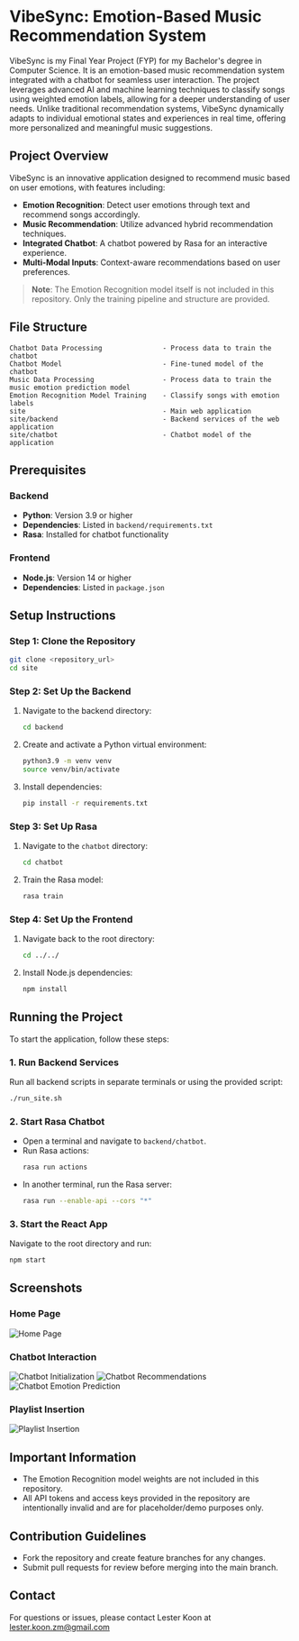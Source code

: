 # VibeSync: Emotion-Based Music Recommendation System

VibeSync is my Final Year Project (FYP) for my Bachelor's degree in Computer Science. It is an emotion-based music recommendation system integrated with a chatbot for seamless user interaction. The project leverages advanced AI and machine learning techniques to classify songs using weighted emotion labels, allowing for a deeper understanding of user needs. Unlike traditional recommendation systems, VibeSync dynamically adapts to individual emotional states and experiences in real time, offering more personalized and meaningful music suggestions.

## Project Overview
VibeSync is an innovative application designed to recommend music based on user emotions, with features including:
- **Emotion Recognition**: Detect user emotions through text and recommend songs accordingly.
- **Music Recommendation**: Utilize advanced hybrid recommendation techniques.
- **Integrated Chatbot**: A chatbot powered by Rasa for an interactive experience.
- **Multi-Modal Inputs**: Context-aware recommendations based on user preferences.

> **Note**: The Emotion Recognition model itself is not included in this repository. Only the training pipeline and structure are provided.

## File Structure
```
Chatbot Data Processing               - Process data to train the chatbot
Chatbot Model                         - Fine-tuned model of the chatbot
Music Data Processing                 - Process data to train the music emotion prediction model
Emotion Recognition Model Training    - Classify songs with emotion labels
site                                  - Main web application
site/backend                          - Backend services of the web application
site/chatbot                          - Chatbot model of the application
```

## Prerequisites

### Backend
- **Python**: Version 3.9 or higher
- **Dependencies**: Listed in `backend/requirements.txt`
- **Rasa**: Installed for chatbot functionality

### Frontend
- **Node.js**: Version 14 or higher
- **Dependencies**: Listed in `package.json`

## Setup Instructions

### Step 1: Clone the Repository
```bash
git clone <repository_url>
cd site
```

### Step 2: Set Up the Backend
1. Navigate to the backend directory:
   ```bash
   cd backend
   ```
2. Create and activate a Python virtual environment:
   ```bash
   python3.9 -m venv venv
   source venv/bin/activate
   ```
3. Install dependencies:
   ```bash
   pip install -r requirements.txt
   ```

### Step 3: Set Up Rasa
1. Navigate to the `chatbot` directory:
   ```bash
   cd chatbot
   ```
2. Train the Rasa model:
   ```bash
   rasa train
   ```

### Step 4: Set Up the Frontend
1. Navigate back to the root directory:
   ```bash
   cd ../../
   ```
2. Install Node.js dependencies:
   ```bash
   npm install
   ```

## Running the Project
To start the application, follow these steps:

### 1. Run Backend Services
Run all backend scripts in separate terminals or using the provided script:
```bash
./run_site.sh
```

### 2. Start Rasa Chatbot
- Open a terminal and navigate to `backend/chatbot`.
- Run Rasa actions:
  ```bash
  rasa run actions
  ```
- In another terminal, run the Rasa server:
  ```bash
  rasa run --enable-api --cors "*"
  ```

### 3. Start the React App
Navigate to the root directory and run:
```bash
npm start
```

## Screenshots

### Home Page
![Home Page](./site/screenshots/Homepage.png)

### Chatbot Interaction
![Chatbot Initialization](./site/screenshots/Chatbot-1.png)
![Chatbot Recommendations](./site/screenshots/Chatbot-2.png)
![Chatbot Emotion Prediction](./site/screenshots/Chatbot-3.png)

### Playlist Insertion
![Playlist Insertion](./site/screenshots/InsertPlaylist.png)


## Important Information
- The Emotion Recognition model weights are not included in this repository.
- All API tokens and access keys provided in the repository are intentionally invalid and are for placeholder/demo purposes only.

## Contribution Guidelines
- Fork the repository and create feature branches for any changes.
- Submit pull requests for review before merging into the main branch.

## Contact
For questions or issues, please contact Lester Koon at lester.koon.zm@gmail.com
